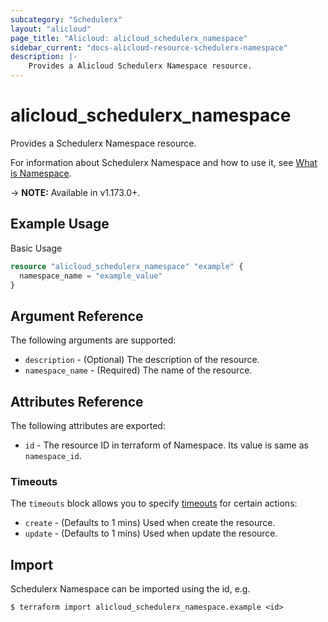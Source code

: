 ```yaml
---
subcategory: "Schedulerx"
layout: "alicloud"
page_title: "Alicloud: alicloud_schedulerx_namespace"
sidebar_current: "docs-alicloud-resource-schedulerx-namespace"
description: |- 
    Provides a Alicloud Schedulerx Namespace resource.
---
```


# alicloud\_schedulerx\_namespace

Provides a Schedulerx Namespace resource.

For information about Schedulerx Namespace and how to use it, see [What is Namespace](https://help.aliyun.com/document_detail/206088.html).

-> **NOTE:** Available in v1.173.0+.

## Example Usage

Basic Usage

```terraform
resource "alicloud_schedulerx_namespace" "example" {
  namespace_name = "example_value"
}

```

## Argument Reference

The following arguments are supported:

* `description` - (Optional) The description of the resource.
* `namespace_name` - (Required) The name of the resource.

## Attributes Reference

The following attributes are exported:

* `id` - The resource ID in terraform of Namespace. Its value is same as `namespace_id`.

### Timeouts

The `timeouts` block allows you to specify [timeouts](https://www.terraform.io/docs/configuration-0-11/resources.html#timeouts) for certain actions:

* `create` - (Defaults to 1 mins) Used when create the resource.
* `update` - (Defaults to 1 mins) Used when update the resource.



## Import

Schedulerx Namespace can be imported using the id, e.g.

```shell
$ terraform import alicloud_schedulerx_namespace.example <id>
```